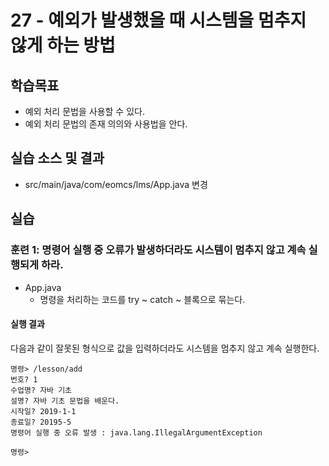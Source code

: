 # 27 - 예외가 발생했을 때 시스템을 멈추지 않게 하는 방법

## 학습목표
- 예외 처리 문법을 사용할 수 있다.
- 예외 처리 문법의 존재 의의와 사용법을 안다.
  
## 실습 소스 및 결과
- src/main/java/com/eomcs/lms/App.java 변경

## 실습  

### 훈련 1: 명령어 실행 중 오류가 발생하더라도 시스템이 멈추지 않고 계속 실행되게 하라.

- App.java
    - 명령을 처리하는 코드를 try ~ catch ~ 블록으로 묶는다.

#### 실행 결과

다음과 같이 잘못된 형식으로 값을 입력하더라도 시스템을 멈추지 않고 계속 실행한다.
```
명령> /lesson/add
번호? 1
수업명? 자바 기초
설명? 자바 기초 문법을 배운다.
시작일? 2019-1-1
종료일? 20195-5
명령어 실행 중 오류 발생 : java.lang.IllegalArgumentException

명령> 
```